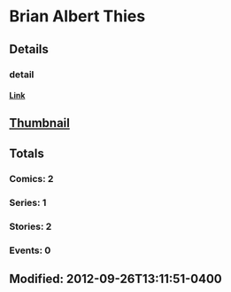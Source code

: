 # Brian Albert Thies 
## Details
### detail
#### [Link](http://marvel.com/comics/creators/11950/brian_albert_thies?utm_campaign=apiRef&utm_source=225578a89fc76f3d20fbffda5d17a88d)
## [Thumbnail](http://i.annihil.us/u/prod/marvel/i/mg/b/40/image_not_available.jpg)
## Totals
### Comics: 2
### Series: 1
### Stories: 2
### Events: 0
## Modified: 2012-09-26T13:11:51-0400